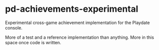 # pd-achievements-experimental
Experimental cross-game achievement implementation for the Playdate console.

More of a test and a reference implementation than anything. More in this space once code is written.
